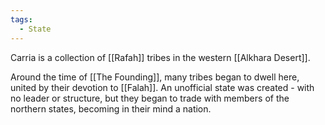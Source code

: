 ```yaml
---
tags:
  - State
---
```


Carria is a collection of [[Rafah]] tribes in the western [[Alkhara Desert]].

Around the time of [[The Founding]], many tribes began to dwell here, united by their devotion to [[Falah]]. 
An unofficial state was created - with no leader or structure, but they began to trade with members of the northern states, becoming in their mind a nation. 